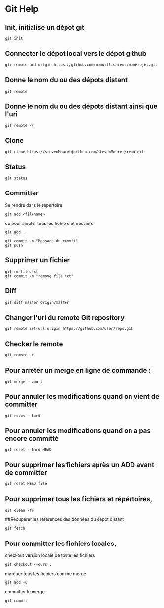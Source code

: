 # Git Help

## Init, initialise un dépot git
```git
git init
```

## Connecter le dépot local vers le dépot github
```git
git remote add origin https://github.com/nomutilisateur/MonProjet.git
```

## Donne le nom du ou des dépots distant
```git
git remote
```

## Donne le nom du ou des dépots distant ainsi que l'uri
```git
git remote -v
```

## Clone
```git
git clone https://stevenMouret@github.com/stevenMouret/repo.git
```

## Status
```git
git status
```

## Committer
Se rendre dans le répertoire

```git
git add <filename>
```

ou pour ajouter tous les fichiers et dossiers

```git
git add .
```
```git
git commit -m "Message du commit"
git push
```

## Supprimer un fichier
```git
git rm file.txt
git commit -m "remove file.txt"
```

## Diff
```git
git diff master origin/master
```

## Changer l'uri du remote Git repository
```git
git remote set-url origin https://github.com/user/repo.git
```

## Checker le remote
```git
git remote -v
```

## Pour arreter un merge en ligne de commande :
```git
git merge --abort
```

## Pour annuler les modifications quand on vient de committer
```git
git reset --hard
```

## Pour annuler les modifications quand on a pas encore committé
```git
git reset --hard HEAD
```

## Pour supprimer les fichiers après un ADD avant de committer
```git
git reset HEAD file
```

## Pour supprimer tous les fichiers et répértoires,
```git
git clean -fd
```

##Récupérer les références des données du dépot distant
```git
git fetch
```

## Pour committer les fichiers locales,

checkout version locale de toute les fichiers
```git
git checkout --ours .
```

marquer tous les fichiers comme mergé
```git
git add -u
```

committer le merge
```git
git commit
```



